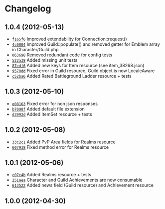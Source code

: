 Changelog
=========


1.0.4 (2012-05-13)
------------------

* [`f165f6`](https://github.com/coss/bnetlib/commit/f165f6) Improved extendability for Connection::request()
* [`4c0004`](https://github.com/coss/bnetlib/commit/4c0004) Improved Guild::populate() and removed getter for Emblem array in Character/Guild.php
* [`063698`](https://github.com/coss/bnetlib/commit/063698) Removed redundant code for config tests
* [`522a38`](https://github.com/coss/bnetlib/commit/522a38) Added missing unit tests
* [`87edf6`](https://github.com/coss/bnetlib/commit/87edf6) Added new keys for Item resource (see item_38268.json)
* [`9570dd`](https://github.com/coss/bnetlib/commit/9570dd) Fixed error in Guild resource, Guild object is now LocaleAware
* [`c52ba6`](https://github.com/coss/bnetlib/commit/c52ba6) Added Rated Battleground Ladder resource + tests


1.0.3 (2012-05-10)
------------------

* [`e08163`](https://github.com/coss/bnetlib/commit/e08163) Fixed error for non json responses
* [`b7098f`](https://github.com/coss/bnetlib/commit/b7098f) Added default file extension
* [`d3992d`](https://github.com/coss/bnetlib/commit/d3992d) Added ItemSet resource + tests


1.0.2 (2012-05-08)
------------------

* [`33c2c1`](https://github.com/coss/bnetlib/commit/33c2c1) Added PvP Area fields for Realms resource
* [`607938`](https://github.com/coss/bnetlib/commit/607938) Fixed method error for Realms resource


1.0.1 (2012-05-06)
------------------

* [`c07c4b`](https://github.com/coss/bnetlib/commit/c07c4b) Added Realms resource + tests
* [`251aea`](https://github.com/coss/bnetlib/commit/251aea) Character and Guild Achievements are now consumable
* [`613522`](https://github.com/coss/bnetlib/commit/613522) Added news field (Guild resource) and Achievement resource


1.0.0 (2012-04-30)
------------------